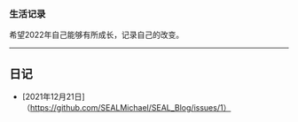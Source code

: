 ### 生活记录

希望2022年自己能够有所成长，记录自己的改变。

---

## 日记
- [2021年12月21日]（https://github.com/SEALMichael/SEAL_Blog/issues/1）
